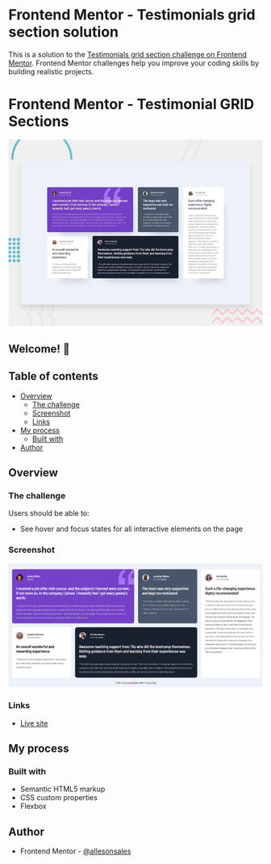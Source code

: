 # Frontend Mentor - Testimonials grid section solution

This is a solution to the [Testimonials grid section challenge on Frontend Mentor](https://www.frontendmentor.io/challenges/testimonials-grid-section-Nnw6J7Un7). Frontend Mentor challenges help you improve your coding skills by building realistic projects.

# Frontend Mentor - Testimonial GRID Sections

![Design preview for the Intro component with sign up form coding challenge](./design/desktop-preview.jpg)

## Welcome! 👋

## Table of contents

- [Overview](#overview)
  - [The challenge](#the-challenge)
  - [Screenshot](#screenshot)
  - [Links](#links)
- [My process](#my-process)
  - [Built with](#built-with)
- [Author](#author)

## Overview

### The challenge

Users should be able to:

- See hover and focus states for all interactive elements on the page

### Screenshot

![](./design/screenshot.png)

### Links

- [Live site](https://allesonsales.github.io/bento-grid-main/)

## My process

### Built with

- Semantic HTML5 markup
- CSS custom properties
- Flexbox

## Author

- Frontend Mentor - [@allesonsales](https://www.frontendmentor.io/profile/allesonsales)
